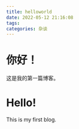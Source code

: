 ```yaml
---
title: helloworld
date: 2022-05-12 21:16:08
tags:
categories: 杂谈
---
```

# 你好！
这是我的第一篇博客。
# Hello!
This is my first blog.